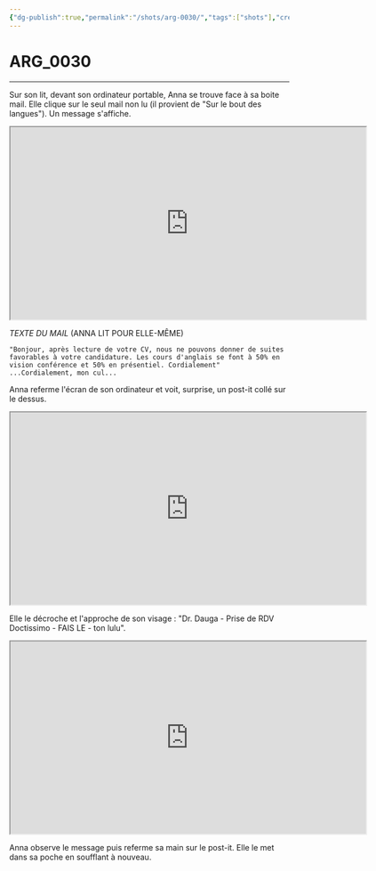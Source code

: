 ```yaml
---
{"dg-publish":true,"permalink":"/shots/arg-0030/","tags":["shots"],"created":"2024-12-19","updated":"2025-01-29"}
---
```



# ARG_0030
---
Sur son lit, devant son ordinateur portable, Anna se trouve face à sa boite mail. Elle clique sur le seul mail non lu (il provient de "Sur le bout des langues"). Un message s'affiche.

<iframe src="https://drive.google.com/file/d/1m3WWcncJX4LIK0z14o7SCC_n-lGDrxeC/preview" width="640" height="346" allow="autoplay"></iframe>

*TEXTE DU MAIL* (ANNA LIT POUR ELLE-MÊME)
```
"Bonjour, après lecture de votre CV, nous ne pouvons donner de suites favorables à votre candidature. Les cours d'anglais se font à 50% en vision conférence et 50% en présentiel. Cordialement"
...Cordialement, mon cul...
```
Anna referme l'écran de son ordinateur et voit, surprise, un post-it collé sur le dessus. 

<iframe src="https://drive.google.com/file/d/1UpSXpda6JX0ExZBeVzbBJc5BjGm-hfsm/preview" width="640" height="346" allow="autoplay"></iframe>

Elle le décroche et l'approche de son visage : "Dr. Dauga - Prise de RDV Doctissimo - FAIS LE - ton lulu".

<iframe src="https://drive.google.com/file/d/18w_IJEXJPWoCcZyCmLAJHMkBvvaqZ3RZ/preview" width="640" height="346" allow="autoplay"></iframe>

Anna observe le message puis referme sa main sur le post-it. Elle le met dans sa poche en soufflant à nouveau.

